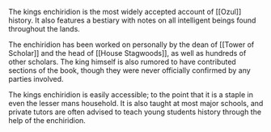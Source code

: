 The kings enchiridion is the most widely accepted account of [[Ozul]] history. It also features a bestiary with notes on all intelligent beings found throughout the lands.

The enchiridion has been worked on personally by the dean of [[Tower of Scholar]] and the head of [[House Stagwoods]], as well as hundreds of other scholars. The king himself is also rumored to have contributed sections of the book, though they were never officially confirmed by any parties involved.

The kings enchiridion is easily accessible; to the point that it is a staple in even the lesser mans household. It is also taught at most major schools, and private tutors are often advised to teach young students history through the help of the enchiridion.